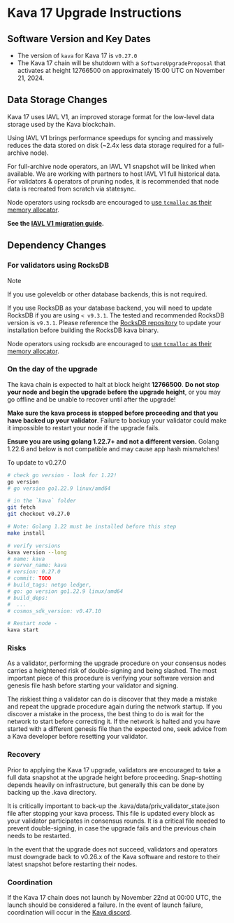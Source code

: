 # Kava 17 Upgrade Instructions

## Software Version and Key Dates

- The version of `kava` for Kava 17 is `v0.27.0`
- The Kava 17 chain will be shutdown with a `SoftwareUpgradeProposal` that
  activates at height 12766500 on approximately 15:00 UTC on November 21, 2024.

## Data Storage Changes

Kava 17 uses IAVL V1, an improved storage format for the low-level data storage used by the Kava blockchain.

Using IAVL V1 brings performance speedups for syncing and massively reduces the data stored on disk (~2.4x less data storage required for a full-archive node).

For full-archive node operators, an IAVL V1 snapshot will be linked when available. We are working with partners to host IAVL V1 full historical data.
For validators & operators of pruning nodes, it is recommended that node data is recreated from scratch via statesync.

Node operators using rocksdb are encouraged to [use `tcmalloc` as their memory allocator](./iavl-v1.md#default-memory-allocator).

**See the [IAVL V1 migration guide](./iavl-v1.md).**

## Dependency Changes

### For validators using RocksDB

> [!NOTE]
> If you use goleveldb or other database backends, this is not required.

If you use RocksDB as your database backend, you will need to update RocksDB if you are using `< v9.3.1`. The tested and recommended RocksDB version is `v9.3.1`.
Please reference the [RocksDB repository](https://github.com/facebook/rocksdb/tree/v9.3.1) to update your installation before building the RocksDB kava binary.

Node operators using rocksdb are encouraged to [use `tcmalloc` as their memory allocator](https://github.com/Kava-Labs/kava/blob/v0.26.2-iavl-v1/migrate/v0_26/iavl-v1.md#default-memory-allocator).

### On the day of the upgrade

The kava chain is expected to halt at block height **12766500**. **Do not stop your node and begin the upgrade before the upgrade height**, or you may go offline and be unable to recover until after the upgrade!

**Make sure the kava process is stopped before proceeding and that you have backed up your validator**. Failure to backup your validator could make it impossible to restart your node if the upgrade fails.

**Ensure you are using golang 1.22.7+ and not a different version.** Golang 1.22.6 and below is not compatible and may cause app hash mismatches!

To update to v0.27.0

```sh
# check go version - look for 1.22!
go version
# go version go1.22.9 linux/amd64

# in the `kava` folder
git fetch
git checkout v0.27.0

# Note: Golang 1.22 must be installed before this step
make install

# verify versions
kava version --long
# name: kava
# server_name: kava
# version: 0.27.0
# commit: TODO
# build_tags: netgo ledger,
# go: go version go1.22.9 linux/amd64
# build_deps:
#  ...
# cosmos_sdk_version: v0.47.10

# Restart node -
kava start
```

### Risks

As a validator, performing the upgrade procedure on your consensus nodes carries a heightened risk of double-signing and being slashed. The most important piece of this procedure is verifying your software version and genesis file hash before starting your validator and signing.

The riskiest thing a validator can do is discover that they made a mistake and repeat the upgrade procedure again during the network startup. If you discover a mistake in the process, the best thing to do is wait for the network to start before correcting it. If the network is halted and you have started with a different genesis file than the expected one, seek advice from a Kava developer before resetting your validator.

### Recovery

Prior to applying the Kava 17 upgrade, validators are encouraged to take a full data snapshot at the upgrade height before proceeding. Snap-shotting depends heavily on infrastructure, but generally this can be done by backing up the .kava directory.

It is critically important to back-up the .kava/data/priv_validator_state.json file after stopping your kava process. This file is updated every block as your validator participates in consensus rounds. It is a critical file needed to prevent double-signing, in case the upgrade fails and the previous chain needs to be restarted.

In the event that the upgrade does not succeed, validators and operators must downgrade back to v0.26.x of the Kava software and restore to their latest snapshot before restarting their nodes.

### Coordination

If the Kava 17 chain does not launch by November 22nd at 00:00 UTC, the launch should be considered a failure. In the event of launch failure, coordination will occur in the [Kava discord](https://discord.com/invite/kQzh3Uv).

